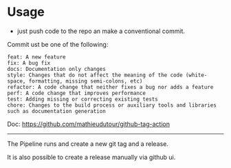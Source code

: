 # Usage

* just push code to the repo an make a conventional commit.

Commit ust be one of the following:

    feat: A new feature
    fix: A bug fix
    docs: Documentation only changes
    style: Changes that do not affect the meaning of the code (white-space, formatting, missing semi-colons, etc)
    refactor: A code change that neither fixes a bug nor adds a feature
    perf: A code change that improves performance
    test: Adding missing or correcting existing tests
    chore: Changes to the build process or auxiliary tools and libraries such as documentation generation

Doc: https://github.com/mathieudutour/github-tag-action

---

The Pipeline runs and create a new git tag and a release.

It is also possible to create a release manually via github ui.
